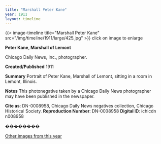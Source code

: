 ```yaml
---
title: "Marshall Peter Kane"
year: 1911
layout: timeline
---
```


{{< image-timeline title="Marshall Peter Kane" src="/img/timeline/1911/large/425.jpg" >}}
click on image to enlarge

__**Peter Kane, Marshall of Lemont**__

Chicago Daily News, Inc., photographer.

**Created/Published**
1911

**Summary**
Portrait of Peter Kane, Marshall of Lemont, sitting in a room in Lemont, Illinois.

**Notes**
This photonegative taken by a Chicago Daily News photographer may have been published in the newspaper.

__Cite as__: DN-0008958, Chicago Daily News negatives collection, Chicago Historical Society.
__Reproduction Number__: DN-0008958
__Digital ID__: ichicdn n008958

��������  

[Other images from this year](/historical/timeline/1911)